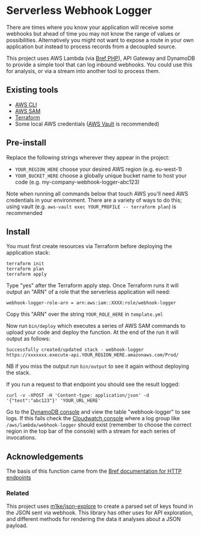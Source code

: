 # Serverless Webhook Logger

There are times where you know your application will receive some webhooks but ahead
of time you may not know the range of values or possibilities. Alternatively you might
not want to expose a route in your own application but instead to process records from
a decoupled source.

This project uses AWS Lambda (via [Bref PHP](https://bref.sh)), API Gateway and DynamoDB to provide a simple
tool that can log inbound webhooks. You could use this for analysis, or via a stream
into another tool to process them.

## Existing tools

* [AWS CLI](https://docs.aws.amazon.com/cli/latest/userguide/cli-chap-install.html)
* [AWS SAM](https://aws.amazon.com/serverless/sam/)
* [Terraform](https://www.terraform.io/downloads.html)
* Some local AWS credentials ([AWS Vault](https://github.com/99designs/aws-vault) is recommended)

## Pre-install

Replace the following strings wherever they appear in the project:

* `YOUR_REGION_HERE` choose your desired AWS region (e.g. eu-west-1)
* `YOUR_BUCKET_HERE` choose a globally unique bucket name to host your code (e.g. my-company-webhook-logger-abc123)

Note when running all commands below that touch AWS you'll need AWS credentials in your environment.
There are a variety of ways to do this; using vault (e.g. `aws-vault exec YOUR_PROFILE -- terraform plan`) is recommended

## Install

You must first create resources via Terraform before deploying the application stack:

```
terraform init
terraform plan
terraform apply
```

Type "yes" after the Terraform apply step. Once Terraform runs it will output an "ARN" of a role that the
serverless application will need:

```
webhook-logger-role-arn = arn:aws:iam::XXXX:role/webhook-logger
```

Copy this "ARN" over the string `YOUR_ROLE_HERE` in `template.yml`

Now run `bin/deploy` which executes a series of AWS SAM commands to upload your code and deploy the function.
At the end of the run it will output as follows:

```
Successfully created/updated stack - webhook-logger
https://xxxxxxx.execute-api.YOUR_REGION_HERE.amazonaws.com/Prod/
```

NB if you miss the output run `bin/output` to see it again without deploying the stack.

If you run a request to that endpoint you should see the result logged:

```
curl -v -XPOST -H 'Content-type: application/json' -d '{"test":"abc123"}' 'YOUR_URL_HERE'
```

Go to the [DynamoDB console](https://eu-west-1.console.aws.amazon.com/dynamodb/home) and view the table "webhook-logger"
to see logs. If this fails check the [Cloudwatch console](https://eu-west-1.console.aws.amazon.com/cloudwatch/home)
where a log group like `/aws/lambda/webhook-logger` should exist (remember to choose the correct region in the top bar
of the console) with a stream for each series of invocations.

## Acknowledgements

The basis of this function came from the [Bref documentation for HTTP endpoints](https://bref.sh/docs/runtimes/http.html)

### Related

This project uses [m1ke/json-explore](https://github.com/M1ke/php-json-explore) to create a parsed set of
keys found in the JSON sent via webhook. This library has other uses for API exploration, and different methods
for rendering the data it analyses about a JSON payload.

